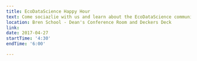 ```yaml
---
title: EcoDataScience Happy Hour
text: Come sociazlie with us and learn about the EcoDataScience community!
location: Bren School - Dean's Conference Room and Deckers Deck
link: 
date: 2017-04-27
startTime: '4:30'
endTime: '6:00'

---
```

